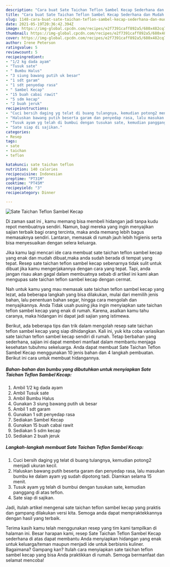 ```yaml
---
description: "Cara buat Sate Taichan Teflon Sambel Kecap Sederhana dan Mudah Dibuat"
title: "Cara buat Sate Taichan Teflon Sambel Kecap Sederhana dan Mudah Dibuat"
slug: 1148-cara-buat-sate-taichan-teflon-sambel-kecap-sederhana-dan-mudah-dibuat
date: 2021-05-19T20:36:42.394Z
image: https://img-global.cpcdn.com/recipes/e2f7391caff892a5/680x482cq70/sate-taichan-teflon-sambel-kecap-foto-resep-utama.jpg
thumbnail: https://img-global.cpcdn.com/recipes/e2f7391caff892a5/680x482cq70/sate-taichan-teflon-sambel-kecap-foto-resep-utama.jpg
cover: https://img-global.cpcdn.com/recipes/e2f7391caff892a5/680x482cq70/sate-taichan-teflon-sambel-kecap-foto-resep-utama.jpg
author: Irene Peterson
ratingvalue: 5
reviewcount: 5
recipeingredient:
- "1/2 kg dada ayam"
- "Tusuk sate"
- " Bumbu Halus"
- "3 siung bawang putih uk besar"
- "1 sdt garam"
- "1 sdt penyedap rasa"
- " Sambel Kecap"
- "15 buah cabai rawit"
- "5 sdm kecap"
- "2 buah jeruk"
recipeinstructions:
- "Cuci bersih daging yg telat di buang tulangnya, kemudian potong2 menjadi ukuran kecil."
- "Haluskan bawang putih beserta garam dan penyedap rasa, lalu masukan bumbu ke dalam ayam yg sudah dipotong tadi. Diamkan selama 15 menit."
- "Tusuk ayam yg telah di bumbui dengan tusukan sate, kemudian panggang di atas teflon."
- "Sate siap di sajikan."
categories:
- Resep
tags:
- sate
- taichan
- teflon

katakunci: sate taichan teflon 
nutrition: 140 calories
recipecuisine: Indonesian
preptime: "PT31M"
cooktime: "PT45M"
recipeyield: "3"
recipecategory: Dinner

---
```



![Sate Taichan Teflon Sambel Kecap](https://img-global.cpcdn.com/recipes/e2f7391caff892a5/680x482cq70/sate-taichan-teflon-sambel-kecap-foto-resep-utama.jpg)

Di zaman  saat ini , kamu memang bisa membeli hidangan jadi tanpa kudu repot membuatnya sendiri. Namun, bagi mereka yang ingin menyajikan sajian terbaik bagi orang tercinta, maka anda memang lebih bagus memasaknya sendiri. Lantaran, memasak di rumah jauh lebih higienis serta bisa menyesuaikan dengan selera keluarga.

Jika kamu lagi mencari ide cara membuat sate taichan teflon sambel kecap yang enak dan mudah dibuat,maka anda sudah berada di tempat yang tepat. Resep sate taichan teflon sambel kecap  sebenarnya tidak sulit untuk dibuat jika kamu mengerjakannya dengan cara yang tepat. Tapi, anda jangan risau akan gagal dalam membuatnya 
sebab di artikel ini kami akan mengupas sate taichan teflon sambel kecap dengan cermat.  



Nah untuk kamu yang mau memasak sate taichan teflon sambel kecap yang lezat, ada beberapa langkah yang bisa dilakukan, mulai dari memilih jenis bahan, lalu penentuan bahan segar, hingga cara mengolah dan menyajikannya. Anda Tidak usah pusing jika ingin menyiapkan sate taichan teflon sambel kecap yang enak di rumah. Karena, asalkan kamu  tahu caranya, maka hidangan ini dapat jadi sajian yang istimewa.

Berikut, ada beberapa tips dan trik dalam mengolah resep sate taichan teflon sambel kecap yang siap dihidangkan. Kali ini, yuk kita coba variasikan sate taichan teflon sambel kecap sendiri di rumah. Tetap berbahan yang sederhana, sajian ini dapat memberi manfaat dalam membantu menjaga kesehatan tubuhmu sekeluarga. Anda dapat membuat Sate Taichan Teflon Sambel Kecap menggunakan 10 jenis bahan dan 4 langkah pembuatan. Berikut ini cara untuk membuat hidangannya.

<!--inarticleads1-->

##### Bahan-bahan dan bumbu yang dibutuhkan untuk menyiapkan Sate Taichan Teflon Sambel Kecap:

1. Ambil 1/2 kg dada ayam
1. Ambil Tusuk sate
1. Ambil  Bumbu Halus
1. Gunakan 3 siung bawang putih uk besar
1. Ambil 1 sdt garam
1. Gunakan 1 sdt penyedap rasa
1. Sediakan  Sambel Kecap
1. Gunakan 15 buah cabai rawit
1. Sediakan 5 sdm kecap
1. Sediakan 2 buah jeruk




<!--inarticleads2-->

##### Langkah-langkah membuat Sate Taichan Teflon Sambel Kecap:

1. Cuci bersih daging yg telat di buang tulangnya, kemudian potong2 menjadi ukuran kecil.
1. Haluskan bawang putih beserta garam dan penyedap rasa, lalu masukan bumbu ke dalam ayam yg sudah dipotong tadi. Diamkan selama 15 menit.
1. Tusuk ayam yg telah di bumbui dengan tusukan sate, kemudian panggang di atas teflon.
1. Sate siap di sajikan.




Jadi, itulah artikel mengenai  sate taichan teflon sambel kecap  yang praktis dan gampang dilakukan versi kita. Semoga anda dapat mempraktekkannya dengan hasil yang terbaik. 

Terima kasih kamu telah menggunakan resep yang tim kami tampilkan di halaman ini. Besar harapan kami, resep  Sate Taichan Teflon Sambel Kecap sederhana di atas dapat membantu Anda menyiapkan hidangan yang enak untuk keluarga/teman maupun menjadi ide untuk berbisnis kuliner. Bagaimana? Gampang kan? Itulah cara menyiapkan sate taichan teflon sambel kecap yang bisa Anda praktikkan di rumah. Semoga bermanfaat dan selamat mencoba!

